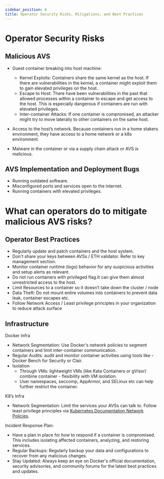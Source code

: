 ```yaml
---
sidebar_position: 6
title: Operator Security Risks, Mitigations, and Best Practices
---
```


# Operator Security Risks

## Malicious AVS 

- Guest container breaking  into host machine:
    - Kernel Exploits: Containers share the same kernel as the host. If there are vulnerabilities in the kernel, a container might exploit them to gain elevated privileges on the host.
    - Escape to Host: There have been vulnerabilities in the past that allowed processes within a container to escape and get access to the host. This is especially dangerous if containers are run with elevated privileges.
    - Inter-container Attacks: If one container is compromised, an attacker might try to move laterally to other containers on the same host.

- Access to the host’s network. Because containers run in a home stakers environment, they have access to a home network or a k8s environment.
- Malware in the container or via a supply chain attack or AVS is malicious.



## AVS Implementation and Deployment Bugs

- Running outdated software.
- Misconfigured ports and services open to the internet.
- Running containers with elevated privileges.


# What can operators do to mitigate malicious AVS risks?
## Operator Best Practices

- Regularly update and patch containers and the host system.
- Don't share your keys between AVSs / ETH validator. Refer to key management section.
- Monitor container runtime (logs) behavior for any suspicious activities and setup alerts as relevant.
- Do not run containers with privileged flag.It can give them almost unrestricted access to the host.
- Limit Resources to a container so it doesn’t take down the cluster / node
- Data Theft: Do not mount entire volumes into containers to prevent data leak, container escapes etc.
- Follow Network Access / Least privilege principles in your organization to reduce attack surface

## Infrastructure

Docker Infra
- Network Segmentation: Use Docker's network policies to segment containers  and limit inter-container communication.
- Regular Audits: audit and monitor container activities using tools like - Docker Bench for Security or Clair.
- Isolation
    - Through VMs: lightweight VMs (like Kata Containers or gVisor) combine container - flexibility with VM isolation.
    - User namespaces, seccomp, AppArmor, and SELinux etc can help further restrict the container.

K8’s Infra
- Network Segmentation: Limit the services your AVSs can talk to. Follow least privilege principles via [Kubernetes Documentation Network Policies](https://kubernetes.io/docs/concepts/services-networking/network-policies/).

Incident Response Plan: 
- Have a plan in place for how to respond if a container is compromised. This includes isolating affected containers, analyzing, and restoring services.
- Regular Backups: Regularly backup your data and configurations to recover from any malicious changes.
- Stay Updated: Always keep an eye on Docker's official documentation, security advisories, and community forums for the latest best practices and updates.







